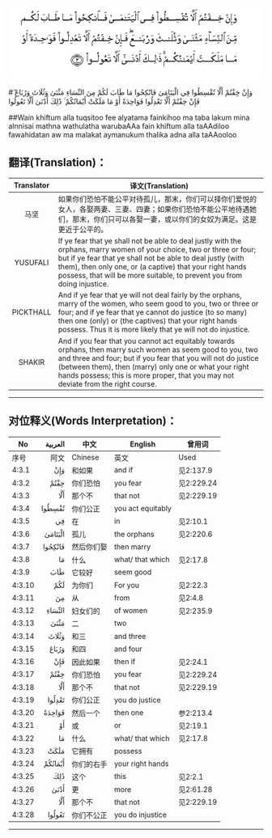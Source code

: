 ![004:003](images/004_003.gif)

#وَإِنْ خِفْتُمْ أَلَّا تُقْسِطُوا فِي الْيَتَامَىٰ فَانْكِحُوا مَا طَابَ لَكُمْ مِنَ النِّسَاءِ مَثْنَىٰ وَثُلَاثَ وَرُبَاعَ ۖ فَإِنْ خِفْتُمْ أَلَّا تَعْدِلُوا فَوَاحِدَةً أَوْ مَا مَلَكَتْ أَيْمَانُكُمْ ۚ ذَٰلِكَ أَدْنَىٰ أَلَّا تَعُولُوا 

##Wain khiftum alla tuqsitoo fee alyatama fainkihoo ma taba lakum mina alnnisai mathna wathulatha warubaAAa fain khiftum alla taAAdiloo fawahidatan aw ma malakat aymanukum thalika adna alla taAAooloo 

## 翻译(Translation)：

| Translator | 译文(Translation)                                            |
| :--------: | ------------------------------------------------------------ |
|    马坚    | 如果你们恐怕不能公平对待孤儿，那末，你们可以择你们爱悦的女人，各娶两妻、三妻、四妻；如果你们恐怕不能公平地待遇她们，那末，你们只可以各娶一妻，或以你们的女奴为满足。这是更近于公平的。 |
|  YUSUFALI  | If ye fear that ye shall not be able to deal justly with the orphans, marry women of your choice, two or three or four; but if ye fear that ye shall not be able to deal justly (with them), then only one, or (a captive) that your right hands possess, that will be more suitable, to prevent you from doing injustice. |
| PICKTHALL  | And if ye fear that ye will not deal fairly by the orphans, marry of the women, who seem good to you, two or three or four; and if ye fear that ye cannot do justice (to so many) then one (only) or (the captives) that your right hands possess. Thus it is more likely that ye will not do injustice. |
|   SHAKIR   | And if you fear that you cannot act equitably towards orphans, then marry such women as seem good to you, two and three and four; but if you fear that you will not do justice (between them), then (marry) only one or what your right hands possess; this is more proper, that you may not deviate from the right course. |

---

## 对位释义(Words Interpretation)：

| No   | العربية | 中文    | English | 曾用词 |
| ---- | ------: | ------- | ------- | ------ |
| 序号 |    阿文 | Chinese | 英文    | Used   |
| 4:3.1  | وَإِنْ     | 和如果     | and if            | 见2:137.9  |
| 4:3.2  | خِفْتُمْ    | 你们恐怕   | you fear          | 见2:229.24 |
| 4:3.3  | أَلَّا     | 那个不     | that not          | 见2:229.19 |
| 4:3.4  | تُقْسِطُوا  | 你们公正   | you act equitably |            |
| 4:3.5  | فِي      | 在         | in                | 见2:10.1   |
| 4:3.6  | الْيَتَامَىٰ | 孤儿       | the orphans       | 见2:220.6  |
| 4:3.7  | فَانْكِحُوا | 然后你们娶 | then marry        |            |
| 4:3.8  | مَا      | 什么       | what/ that which  | 见2:17.8   |
| 4:3.9  | طَابَ     | 它较好     | seem good         |            |
| 4:3.10 | لَكُمْ     | 为你们     | For you           | 见2:22.3   |
| 4:3.11 | مِنَ      | 从         | from              | 见2:4.8    |
| 4:3.12 | النِّسَاءِ  | 妇女们的   | of women          | 见2:235.9  |
| 4:3.13 | مَثْنَىٰ    | 二         | two               |            |
| 4:3.14 | وَثُلَاثَ   | 和三       | and three         |            |
| 4:3.15 | وَرُبَاعَ   | 和四       | and four          |            |
| 4:3.16 | فَإِنْ     | 因此如果   | then if           | 见2:24.1   |
| 4:3.17 | خِفْتُمْ    | 你们恐怕   | you fear          | 见2:229.24 |
| 4:3.18 | أَلَّا     | 那个不     | that not          | 见2:229.19 |
| 4:3.19 | تَعْدِلُوا  | 你们公正   | you do justice    |            |
| 4:3.20 | فَوَاحِدَةً  | 然后一个   | then one          | 参2:213.4  |
| 4:3.21 | أَوْ      | 或         | or                | 见2:19.1   |
| 4:3.22 | مَا      | 什么       | what/ that which  | 见2:17.8   |
| 4:3.23 | مَلَكَتْ    | 它拥有     | possess           |            |
| 4:3.24 | أَيْمَانُكُمْ | 你们的右手 | your right hands  |            |
| 4:3.25 | ذَٰلِكَ     | 这个       | this              | 见2:2.1    |
| 4:3.26 | أَدْنَىٰ    | 更         | more              | 见2:61.28  |
| 4:3.27 | أَلَّا     | 那个不     | that not          | 见2:229.19 |
| 4:3.28 | تَعُولُوا  | 你们不公正 | you do injustice  |            |

---
